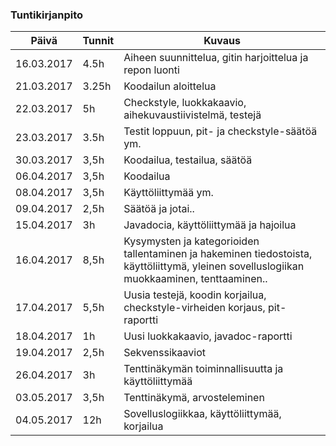 ﻿### Tuntikirjanpito
Päivä | Tunnit | Kuvaus
--------------- | ----- | ------
16.03.2017 | 4.5h | Aiheen suunnittelua, gitin harjoittelua ja repon luonti
21.03.2017 | 3.25h | Koodailun aloittelua
22.03.2017 | 5h | Checkstyle, luokkakaavio, aihekuvaustiivistelmä, testejä
23.03.2017 | 3.5h | Testit loppuun, pit- ja checkstyle-säätöä ym.
30.03.2017 | 3,5h | Koodailua, testailua, säätöä
06.04.2017 | 3,5h | Koodailua
08.04.2017 | 3,5h | Käyttöliittymää ym.
09.04.2017 | 2,5h | Säätöä ja jotai..
15.04.2017 | 3h | Javadocia, käyttöliittymää ja hajoilua
16.04.2017 | 8,5h | Kysymysten ja kategorioiden tallentaminen ja hakeminen tiedostoista, käyttöliittymä, yleinen sovelluslogiikan muokkaaminen, tenttaaminen..
17.04.2017 | 5,5h | Uusia testejä, koodin korjailua, checkstyle-virheiden korjaus, pit-raportti
18.04.2017 | 1h | Uusi luokkakaavio, javadoc-raportti
19.04.2017 | 2,5h | Sekvenssikaaviot
26.04.2017 | 3h | Tenttinäkymän toiminnallisuutta ja käyttöliittymää
03.05.2017 | 3,5h | Tenttinäkymä, arvosteleminen
04.05.2017 | 12h | Sovelluslogiikkaa, käyttöliittymää, korjailua 
